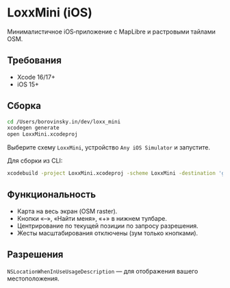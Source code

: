 # LoxxMini (iOS)

Минималистичное iOS‑приложение с MapLibre и растровыми тайлами OSM.

## Требования
- Xcode 16/17+
- iOS 15+

## Сборка
```bash
cd /Users/borovinsky.in/dev/loxx_mini
xcodegen generate
open LoxxMini.xcodeproj
```
Выберите схему `LoxxMini`, устройство `Any iOS Simulator` и запустите.

Для сборки из CLI:
```bash
xcodebuild -project LoxxMini.xcodeproj -scheme LoxxMini -destination 'generic/platform=iOS Simulator' build
```

## Функциональность
- Карта на весь экран (OSM raster).
- Кнопки «–», «Найти меня», «+» в нижнем тулбаре.
- Центрирование по текущей позиции по запросу разрешения.
- Жесты масштабирования отключены (зум только кнопками).

## Разрешения
`NSLocationWhenInUseUsageDescription` — для отображения вашего местоположения.
